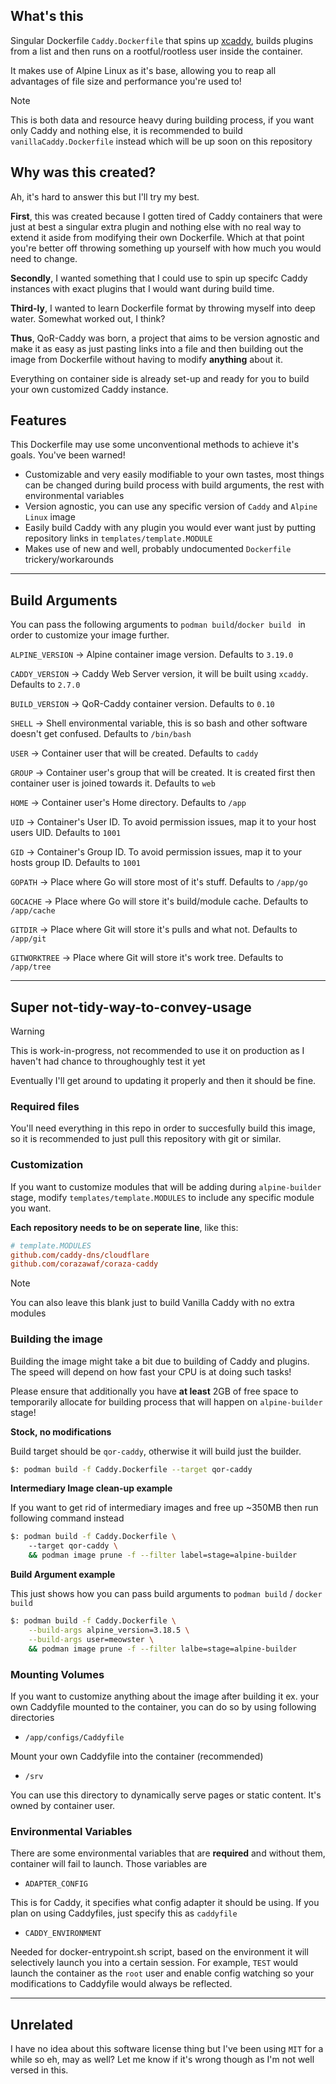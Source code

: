 ## What's this
Singular Dockerfile `Caddy.Dockerfile` that spins up [xcaddy](https://github.com/caddyserver/xcaddy), builds plugins from a list and then runs on a rootful/rootless user inside the container. 

It makes use of Alpine Linux as it's base, allowing you to reap all advantages of file size and performance you're used to!

> [!NOTE] 
> This is both data and resource heavy during building process, if you want only Caddy and nothing else, it is recommended to build `vanillaCaddy.Dockerfile` instead which will be up soon on this repository

## Why was this created?
Ah, it's hard to answer this but I'll try my best. 

**First**, this was created because I gotten tired of Caddy containers that were just at best a singular extra plugin and nothing else with no real way to extend it aside from modifying their own Dockerfile. Which at that point you're better off throwing something up yourself with how much you would need to change.

**Secondly**, I wanted something that I could use to spin up specifc Caddy instances with exact plugins that I would want during build time. 

**Third-ly**, I wanted to learn Dockerfile format by throwing myself into deep water. Somewhat worked out, I think?

**Thus**, QoR-Caddy was born, a project that aims to be version agnostic and make it as easy as just pasting links into a file and then building out the image from Dockerfile without having to modify **anything** about it.

Everything on container side is already set-up and ready for you to build your own customized Caddy instance.

## Features
This Dockerfile may use some unconventional methods to achieve it's goals. You've been warned!

- Customizable and very easily modifiable to your own tastes, most things can be changed during build process with build arguments, the rest with environmental variables
- Version agnostic, you can use any specific version of `Caddy` and `Alpine Linux` image
- Easily build Caddy with any plugin you would ever want just by putting repository links in `templates/template.MODULE`
- Makes use of new and well, probably undocumented `Dockerfile` trickery/workarounds

---

## Build Arguments
You can pass the following arguments to `podman build`/`docker build ` in order to customize your image further.

`ALPINE_VERSION` -> Alpine container image version. Defaults to `3.19.0`

`CADDY_VERSION` -> Caddy Web Server version, it will be built using `xcaddy`. Defaults to `2.7.0`

`BUILD_VERSION` -> QoR-Caddy container version. Defaults to `0.10`

`SHELL` -> Shell environmental variable, this is so bash and other software doesn't get confused. Defaults to `/bin/bash`

`USER` -> Container user that will be created. Defaults to `caddy`

`GROUP` -> Container user's group that will be created. It is created first then container user is joined towards it. Defaults to `web`

`HOME` -> Container user's Home directory. Defaults to `/app`

`UID` -> Container's User ID. To avoid permission issues, map it to your host users UID. Defaults to `1001`

`GID` -> Container's Group ID. To avoid permission issues, map it to your hosts group ID. Defaults to `1001`

`GOPATH` -> Place where Go will store most of it's stuff. Defaults to `/app/go`

`GOCACHE` -> Place where Go will store it's build/module cache. Defaults to `/app/cache`

`GITDIR` -> Place where Git will store it's pulls and what not. Defaults to `/app/git`

`GITWORKTREE` -> Place where Git will store it's work tree. Defaults to `/app/tree`

---

## Super not-tidy-way-to-convey-usage

> [!WARNING] 
> This is work-in-progress, not recommended to use it on production as I haven't had chance to throughoughly test it yet

Eventually I'll get around to updating it properly and then it should be fine.

### Required files

You'll need everything in this repo in order to succesfully build this image, so it is recommended to just pull this repository with git or similar.

### Customization

If you want to customize modules that will be adding during `alpine-builder` stage, modify `templates/template.MODULES` to include any specific module you want. 

**Each repository needs to be on seperate line**, like this:

```ini
# template.MODULES
github.com/caddy-dns/cloudflare
github.com/corazawaf/coraza-caddy
```

> [!NOTE] 
> You can also leave this blank just to build Vanilla Caddy with no extra modules

### Building the image

Building the image might take a bit due to building of Caddy and plugins. The speed will depend on how fast your CPU is at doing such tasks!

Please ensure that additionally you have **at least** 2GB of free space to temporarily allocate for building process that will happen on `alpine-builder` stage!

**Stock, no modifications**

Build target should be `qor-caddy`, otherwise it will build just the builder.

```bash
$: podman build -f Caddy.Dockerfile --target qor-caddy
```

**Intermediary Image clean-up example**

If you want to get rid of intermediary images and free up ~350MB then run following command instead

```bash
$: podman build -f Caddy.Dockerfile \ 
    --target qor-caddy \
    && podman image prune -f --filter label=stage=alpine-builder
```

**Build Argument example**

This just shows how you can pass build arguments to `podman build` / `docker build`

```bash
$: podman build -f Caddy.Dockerfile \
    --build-args alpine_version=3.18.5 \
    --build-args user=meowster \
    && podman image prune -f --filter lalbe=stage=alpine-builder
```

### Mounting Volumes

If you want to customize anything about the image after building it ex. your own Caddyfile mounted to the container, you can do so by using following directories

- `/app/configs/Caddyfile`

Mount your own Caddyfile into the container (recommended)

- `/srv`

You can use this directory to dynamically serve pages or static content. It's owned by container user.

### Environmental Variables

There are some environmental variables that are **required** and without them, container will fail to launch. Those variables are

- `ADAPTER_CONFIG`

This is for Caddy, it specifies what config adapter it should be using. If you plan on using Caddyfiles, just specify this as `caddyfile`

- `CADDY_ENVIRONMENT`

Needed for docker-entrypoint.sh script, based on the environment it will selectively launch you into a certain session. For example, `TEST` would launch the container as the `root` user and enable config watching so your modifications to Caddyfile would always be reflected.

---

## Unrelated

I have no idea about this software license thing but I've been using `MIT` for a while so eh, may as well? Let me know if it's wrong though as I'm not well versed in this.


